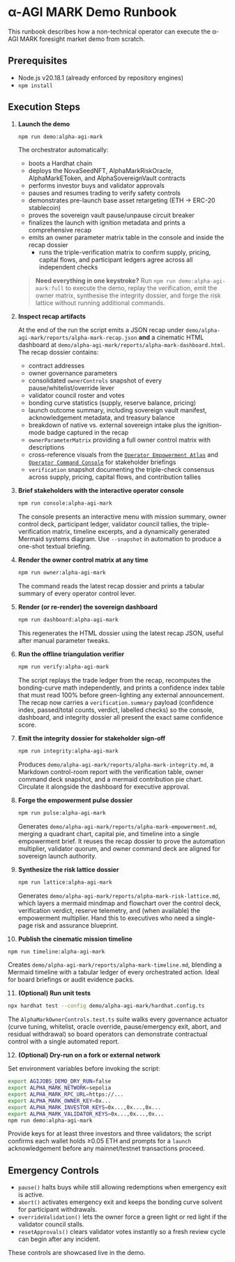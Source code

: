 # α-AGI MARK Demo Runbook

This runbook describes how a non-technical operator can execute the α-AGI MARK foresight market demo from scratch.

## Prerequisites

- Node.js v20.18.1 (already enforced by repository engines)
- `npm install`

## Execution Steps

1. **Launch the demo**

   ```bash
   npm run demo:alpha-agi-mark
   ```

   The orchestrator automatically:

   - boots a Hardhat chain
   - deploys the NovaSeedNFT, AlphaMarkRiskOracle, AlphaMarkEToken, and AlphaSovereignVault contracts
   - performs investor buys and validator approvals
   - pauses and resumes trading to verify safety controls
   - demonstrates pre-launch base asset retargeting (ETH -> ERC-20 stablecoin)
   - proves the sovereign vault pause/unpause circuit breaker
   - finalizes the launch with ignition metadata and prints a comprehensive recap
   - emits an owner parameter matrix table in the console and inside the recap dossier
     - runs the triple-verification matrix to confirm supply, pricing, capital flows, and participant ledgers agree across all
       independent checks

   > **Need everything in one keystroke?** Run `npm run demo:alpha-agi-mark:full` to execute the demo, replay the verification,
   > emit the owner matrix, synthesise the integrity dossier, and forge the risk lattice without running additional commands.

2. **Inspect recap artifacts**

   At the end of the run the script emits a JSON recap under `demo/alpha-agi-mark/reports/alpha-mark-recap.json` **and** a
   cinematic HTML dashboard at `demo/alpha-agi-mark/reports/alpha-mark-dashboard.html`. The recap dossier contains:

   - contract addresses
   - owner governance parameters
   - consolidated `ownerControls` snapshot of every pause/whitelist/override lever
   - validator council roster and votes
   - bonding curve statistics (supply, reserve balance, pricing)
   - launch outcome summary, including sovereign vault manifest, acknowledgement metadata, and treasury balance
   - breakdown of native vs. external sovereign intake plus the ignition-mode badge captured in the recap
   - `ownerParameterMatrix` providing a full owner control matrix with descriptions
   - cross-reference visuals from the [`Operator Empowerment Atlas`](../docs/operator-empowerment-atlas.md) and
     [`Operator Command Console`](../docs/operator-command-console.md) for stakeholder briefings
   - `verification` snapshot documenting the triple-check consensus across supply, pricing, capital flows, and contribution
     tallies

3. **Brief stakeholders with the interactive operator console**

   ```bash
   npm run console:alpha-agi-mark
   ```

   The console presents an interactive menu with mission summary, owner control deck, participant ledger, validator council
   tallies, the triple-verification matrix, timeline excerpts, and a dynamically generated Mermaid systems diagram. Use
   `--snapshot` in automation to produce a one-shot textual briefing.

4. **Render the owner control matrix at any time**

   ```bash
   npm run owner:alpha-agi-mark
   ```

   The command reads the latest recap dossier and prints a tabular summary of every operator control lever.

5. **Render (or re-render) the sovereign dashboard**

   ```bash
   npm run dashboard:alpha-agi-mark
   ```

   This regenerates the HTML dossier using the latest recap JSON, useful after manual parameter tweaks.

6. **Run the offline triangulation verifier**

   ```bash
   npm run verify:alpha-agi-mark
   ```

   The script replays the trade ledger from the recap, recomputes the bonding-curve math independently, and
   prints a confidence index table that must read 100% before green-lighting any external announcement. The recap now
   carries a `verification.summary` payload (confidence index, passed/total counts, verdict, labelled checks) so the
   console, dashboard, and integrity dossier all present the exact same confidence score.

7. **Emit the integrity dossier for stakeholder sign-off**

   ```bash
   npm run integrity:alpha-agi-mark
   ```

   Produces `demo/alpha-agi-mark/reports/alpha-mark-integrity.md`, a Markdown control-room report with
   the verification table, owner command deck snapshot, and a mermaid contribution pie chart. Circulate
   it alongside the dashboard for executive approval.

8. **Forge the empowerment pulse dossier**

   ```bash
   npm run pulse:alpha-agi-mark
   ```

   Generates `demo/alpha-agi-mark/reports/alpha-mark-empowerment.md`, merging a quadrant chart,
   capital pie, and timeline into a single empowerment brief. It reuses the recap dossier to prove
   the automation multiplier, validator quorum, and owner command deck are aligned for sovereign
   launch authority.

9. **Synthesize the risk lattice dossier**

   ```bash
   npm run lattice:alpha-agi-mark
   ```

   Generates `demo/alpha-agi-mark/reports/alpha-mark-risk-lattice.md`, which layers a mermaid mindmap and flowchart over the
   control deck, verification verdict, reserve telemetry, and (when available) the empowerment multiplier. Hand this to
   executives who need a single-page risk and assurance blueprint.

10. **Publish the cinematic mission timeline**

   ```bash
   npm run timeline:alpha-agi-mark
   ```

   Creates `demo/alpha-agi-mark/reports/alpha-mark-timeline.md`, blending a Mermaid timeline with a
   tabular ledger of every orchestrated action. Ideal for board briefings or audit evidence packs.

11. **(Optional) Run unit tests**

   ```bash
   npx hardhat test --config demo/alpha-agi-mark/hardhat.config.ts
   ```

   The `AlphaMarkOwnerControls.test.ts` suite walks every governance actuator (curve tuning, whitelist, oracle override,
   pause/emergency exit, abort, and residual withdrawal) so board operators can demonstrate contractual control with a
   single automated report.

12. **(Optional) Dry-run on a fork or external network**

   Set environment variables before invoking the script:

   ```bash
   export AGIJOBS_DEMO_DRY_RUN=false
   export ALPHA_MARK_NETWORK=sepolia
   export ALPHA_MARK_RPC_URL=https://...
   export ALPHA_MARK_OWNER_KEY=0x...
   export ALPHA_MARK_INVESTOR_KEYS=0x...,0x...,0x...
   export ALPHA_MARK_VALIDATOR_KEYS=0x...,0x...,0x...
   npm run demo:alpha-agi-mark
   ```

   Provide keys for at least three investors and three validators; the script confirms each wallet holds ≥0.05 ETH and prompts for
   a `launch` acknowledgement before any mainnet/testnet transactions proceed.

## Emergency Controls

- `pause()` halts buys while still allowing redemptions when emergency exit is active.
- `abort()` activates emergency exit and keeps the bonding curve solvent for participant withdrawals.
- `overrideValidation()` lets the owner force a green light or red light if the validator council stalls.
- `resetApprovals()` clears validator votes instantly so a fresh review cycle can begin after any incident.

These controls are showcased live in the demo.

